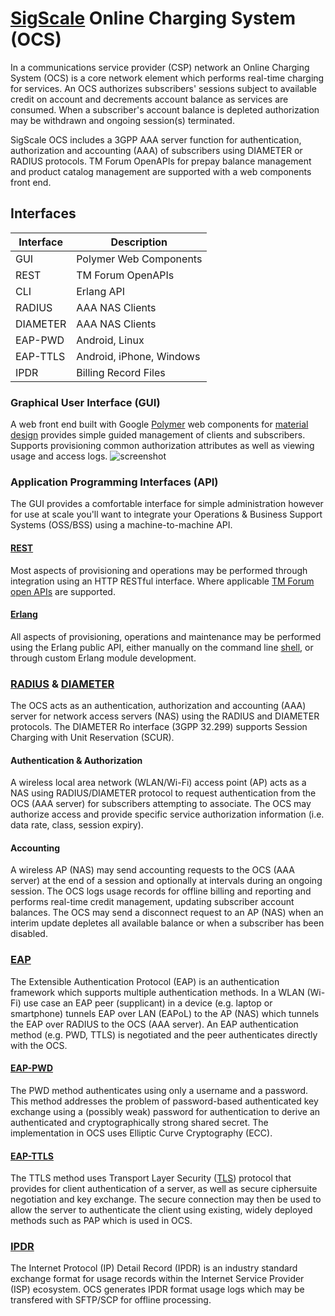 # [SigScale](http://www.sigscale.org) Online Charging System (OCS)

In a communications service provider (CSP) network an Online Charging
System (OCS) is a core network element which performs real-time charging
for services. An OCS authorizes subscribers' sessions subject to available
credit on account and decrements account balance as services are consumed.
When a subscriber's account balance is depleted authorization may be
withdrawn and ongoing session(s) terminated.

SigScale OCS includes a 3GPP AAA server function for authentication,
authorization and accounting (AAA) of subscribers using DIAMETER or
RADIUS protocols. TM Forum OpenAPIs for prepay balance management and
product catalog management are supported with a web components front end.

## Interfaces
|Interface | Description               |
|----------|---------------------------|
|GUI       | Polymer Web Components    |
|REST      | TM Forum OpenAPIs         |
|CLI       | Erlang API                |
|RADIUS    | AAA NAS Clients           |
|DIAMETER  | AAA NAS Clients           |
|EAP-PWD   | Android, Linux            |
|EAP-TTLS  | Android, iPhone, Windows  |
|IPDR      | Billing Record Files      |

### Graphical User Interface (GUI)
A web front end built with Google [Polymer](https://www.polymer-project.org)
web components for
[material design](https://material.io/guidelines/material-design/introduction.html) 
provides simple guided management of clients and subscribers. Supports
provisioning common authorization attributes as well as viewing usage and access logs.
![screenshot](https://raw.githubusercontent.com/sigscale/ocs/master/doc/ocs-gui.png)

### Application Programming Interfaces (API)
The GUI provides a comfortable interface for simple administration however
for use at scale you'll want to integrate your Operations & Business Support
Systems (OSS/BSS) using a machine-to-machine API. 

#### [REST](https://en.wikipedia.org/wiki/Representational_state_transfer)
Most aspects of provisioning and operations may be performed through
integration using an HTTP RESTful interface. Where applicable
[TM Forum](https://www.tmforum.org)
[open APIs](https://www.tmforum.org/open-apis/) are supported.

#### [Erlang](http://www.erlang.org)
All aspects of provisioning, operations and maintenance may be performed
using the Erlang public API, either manually on the command line
[shell](http://erlang.org/doc/man/shell.html), or through custom Erlang
module development.

### [RADIUS](https://tools.ietf.org/html/rfc2865) & [DIAMETER](https://tools.ietf.org/html/rfc6733)
The OCS acts as an authentication, authorization and accounting (AAA) server
for network access servers (NAS) using the RADIUS and DIAMETER protocols.
The DIAMETER Ro interface (3GPP 32.299) supports Session Charging with
Unit Reservation (SCUR).

#### Authentication & Authorization
A wireless local area network (WLAN/Wi-Fi) access
point (AP) acts as a NAS using RADIUS/DIAMETER protocol to request authentication
from the OCS (AAA server) for subscribers attempting to associate. The OCS
may authorize access and provide specific service authorization information
(i.e. data rate, class, session expiry).

#### Accounting
A wireless AP (NAS) may send accounting requests to the OCS (AAA server)
at the end of a session and optionally at intervals during an ongoing
session. The OCS logs usage records for offline billing and reporting and
performs real-time credit management, updating subscriber account balances.
The OCS may send a disconnect request to an AP (NAS) when an interim update
depletes all available balance or when a subscriber has been disabled.

### [EAP](https://tools.ietf.org/html/rfc3748)
The Extensible Authentication Protocol (EAP) is an authentication framework
which supports multiple authentication methods. In a WLAN (Wi-Fi) use case
an EAP peer (supplicant) in a device (e.g. laptop or smartphone) tunnels
EAP over LAN (EAPoL) to the AP (NAS) which tunnels the EAP over RADIUS to
the OCS (AAA server). An EAP authentication method (e.g. PWD, TTLS) is
negotiated and the peer authenticates directly with the OCS.

#### [EAP-PWD](https://tools.ietf.org/html/rfc5931)
The PWD method authenticates using only a username and a password. This
method addresses the problem of password-based authenticated key exchange
using a (possibly weak) password for authentication to derive an
authenticated and cryptographically strong shared secret. The implementation
in OCS uses Elliptic Curve Cryptography (ECC).

#### [EAP-TTLS](https://tools.ietf.org/html/rfc5281)
The TTLS method uses Transport Layer Security
([TLS](https://tools.ietf.org/html/rfc4346)) protocol that provides for
client authentication of a server, as well as secure ciphersuite
negotiation and key exchange. The secure connection may then be used to
allow the server to authenticate the client using existing, widely deployed
methods such as PAP which is used in OCS.

### [IPDR](https://www.tmforum.org/ipdr)
The Internet Protocol (IP) Detail Record (IPDR) is an industry standard
exchange format for usage records within the Internet Service Provider (ISP)
ecosystem. OCS generates IPDR format usage logs which may be transfered with
SFTP/SCP for offline processing.

